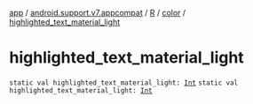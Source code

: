 [app](../../../index.md) / [android.support.v7.appcompat](../../index.md) / [R](../index.md) / [color](index.md) / [highlighted_text_material_light](.)

# highlighted_text_material_light

`static val highlighted_text_material_light: `[`Int`](https://kotlinlang.org/api/latest/jvm/stdlib/kotlin/-int/index.html)
`static val highlighted_text_material_light: `[`Int`](https://kotlinlang.org/api/latest/jvm/stdlib/kotlin/-int/index.html)